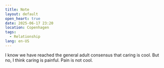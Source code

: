 ```yaml
---
title: Note
layout: default
open_heart: true
date: 2025-06-17 23:20
location: Copenhagen
tags: 
  - Relationship
lang: en-US
---
```


I know we have reached the general adult consensus that caring is cool. But no, I think caring is painful. Pain is not cool.
